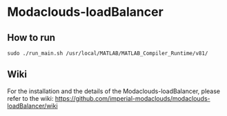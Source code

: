 Modaclouds-loadBalancer
==============
## How to run

```
sudo ./run_main.sh /usr/local/MATLAB/MATLAB_Compiler_Runtime/v81/
```

## Wiki
For the installation and the details of the Modaclouds-loadBalancer, please refer to the wiki: https://github.com/imperial-modaclouds/modaclouds-loadBalancer/wiki
